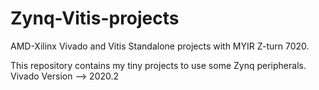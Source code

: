 # Zynq-Vitis-projects
AMD-Xilinx Vivado and Vitis Standalone projects with MYIR Z-turn 7020.

This repository contains my tiny projects to use some Zynq peripherals. 
Vivado Version --> 2020.2
